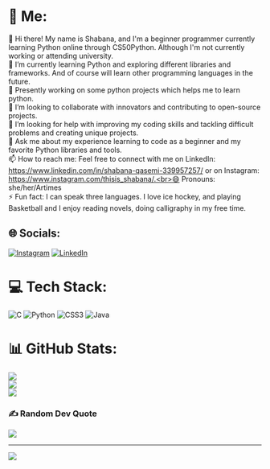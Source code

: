 # 💫 Me:
👋 Hi there! My name is Shabana, and I'm a beginner programmer currently learning Python online through CS50Python. Although I'm not currently working or attending university.<br>🌱 I’m currently learning Python and exploring different libraries and frameworks. And of course will learn other programming languages in the future.<br>🔭 Presently working on some python projects which helps me to learn python.<br>👯 I’m looking to collaborate with innovators and contributing to open-source projects.<br>🤔 I’m looking for help with improving my coding skills and tackling difficult problems and creating unique projects.<br>💬 Ask me about my experience learning to code as a beginner and my favorite Python libraries and tools.<br>📫 How to reach me: Feel free to connect with me on LinkedIn: https://www.linkedin.com/in/shabana-qasemi-339957257/ or on Instagram: https://www.instagram.com/thisis_shabana/.<br>😄 Pronouns: she/her/Artimes <br>⚡ Fun fact: I can speak three languages. I love ice hockey, and playing Basketball and I enjoy reading novels, doing calligraphy in my free time.


## 🌐 Socials:
[![Instagram](https://img.shields.io/badge/Instagram-%23E4405F.svg?logo=Instagram&logoColor=white)](https://instagram.com/https://www.instagram.com/thisis_shabana/) [![LinkedIn](https://img.shields.io/badge/LinkedIn-%230077B5.svg?logo=linkedin&logoColor=white)](https://linkedin.com/in/https://www.linkedin.com/in/shabana-qasemi-339957257/) 

# 💻 Tech Stack:
![C](https://img.shields.io/badge/c-%2300599C.svg?style=for-the-badge&logo=c&logoColor=white) ![Python](https://img.shields.io/badge/python-3670A0?style=for-the-badge&logo=python&logoColor=ffdd54) ![CSS3](https://img.shields.io/badge/css3-%231572B6.svg?style=for-the-badge&logo=css3&logoColor=white) ![Java](https://img.shields.io/badge/java-%23ED8B00.svg?style=for-the-badge&logo=java&logoColor=white)
# 📊 GitHub Stats:
![](https://github-readme-stats.vercel.app/api?username=Artimes-c&theme=city_light&hide_border=false&include_all_commits=true&count_private=true)<br/>
![](https://github-readme-streak-stats.herokuapp.com/?user=Artimes-c&theme=city_light&hide_border=false)<br/>
![](https://github-readme-stats.vercel.app/api/top-langs/?username=Artimes-c&theme=city_light&hide_border=false&include_all_commits=true&count_private=true&layout=compact)

### ✍️ Random Dev Quote
![](https://quotes-github-readme.vercel.app/api?type=horizontal&theme=radical)

---
[![](https://visitcount.itsvg.in/api?id=Artimes-c&icon=0&color=0)](https://visitcount.itsvg.in)
